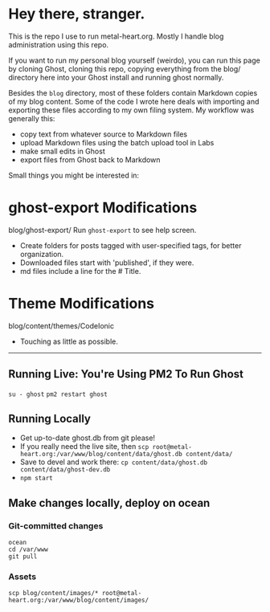 # Hey there, stranger.
This is the repo I use to run metal-heart.org. Mostly I handle blog administration using this repo. 

If you want to run my personal blog yourself (weirdo), you can run this page by cloning Ghost, cloning this repo, copying everything from the blog/ directory here into your Ghost install and running ghost normally.

Besides the `blog` directory, most of these folders contain Markdown copies of my blog content. Some of the code I wrote here deals with importing and exporting these files according to my own filing system. My workflow was generally this:
- copy text from whatever source to Markdown files
- upload Markdown files using the batch upload tool in Labs
- make small edits in Ghost
- export files from Ghost back to Markdown

Small things you might be interested in:

# ghost-export Modifications
blog/ghost-export/
Run `ghost-export` to see help screen.
- Create folders for posts tagged with user-specified tags, for better organization.
- Downloaded files start with 'published', if they were.
- md files include a line for the # Title.

# Theme Modifications
blog/content/themes/CodeIonic
- Touching as little as possible.

---

## Running Live: You're Using PM2 To Run Ghost
`su - ghost`
`pm2 restart ghost`

## Running Locally
- Get up-to-date ghost.db from git please!
- If you really need the live site, then `scp root@metal-heart.org:/var/www/blog/content/data/ghost.db content/data/`
- Save to devel and work there: `cp content/data/ghost.db content/data/ghost-dev.db`
- `npm start`

## Make changes locally, deploy on ocean
### Git-committed changes
```
ocean
cd /var/www
git pull
```

### Assets
`scp blog/content/images/* root@metal-heart.org:/var/www/blog/content/images/`
